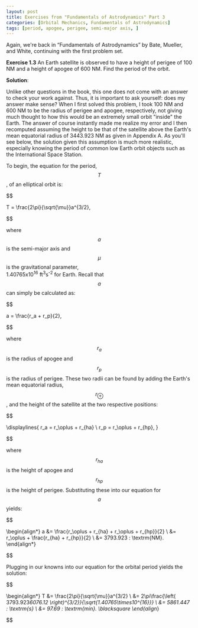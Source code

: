 ```yaml
---
layout: post
title: Exercises from "Fundamentals of Astrodynamics" Part 3
categories: [Orbital Mechanics, Fundamentals of Astrodynamics]
tags: [period, apogee, perigee, semi-major axis, ]
---
```


Again, we're back in “Fundamentals of Astrodynamics” by Bate, Mueller, and White,
continuing with the first problem set.

**Exercise 1.3** An Earth satellite is observed to have a height of perigee of
100 NM and a height of apogee of 600 NM.  Find the period of the orbit.

**Solution**:

Unlike other questions in the book, this one does not come with an answer to
check your work against.  Thus, it is important to ask yourself: does my answer
make sense?  When I first solved this problem, I took 100 NM and 600 NM to be
the radius of perigee and apogee, respectively, not giving much thought to how
this would be an extremely small orbit "inside" the Earth.  The answer of course
instantly made me realize my error and I then recomputed assuming the height to
be that of the satellite above the Earth's mean equatorial radius of 3443.923 NM
as given in Appendix A.  As you'll see below, the solution given this assumption
is much more realistic, especially knowing the period of common low Earth orbit
objects such as the International Space Station.

To begin, the equation for the period, $$T$$, of an elliptical orbit is:

$$

T = \frac{2\pi}{\sqrt{\mu}}a^{3/2},

$$

where $$a$$ is the semi-major axis and $$\mu$$ is the gravitational parameter,  
1.40765x10<sup>16</sup> ft<sup>3</sup>s<sup>-2</sup> for Earth.  Recall that
$$a$$ can simply be calculated as:

$$

a = \frac{r_a + r_p}{2},

$$

where $$r_a$$ is the radius of apogee and $$r_p$$ is the radius of perigee.
These two radii can be found by adding the Earth's mean equatorial radius,
$$r_\oplus$$, and the height of the satellite at the two respective positions:

$$

\displaylines{
  r_a = r_\oplus + r_{ha} \\
  r_p = r_\oplus + r_{hp},
}

$$

where $$r_{ha}$$ is the height of apogee and $$r_{hp}$$ is the height of
perigee. Substituting these into our equation for $$a$$ yields:

$$

\begin{align*}
a &= \frac{r_\oplus + r_{ha} + r_\oplus + r_{hp}}{2} \\
  &= r_\oplus + \frac{r_{ha} + r_{hp}}{2} \\
  &= 3793.923 \: \textrm{NM}.
\end{align*}

$$

Plugging in our knowns into our equation for the orbital period yields the
solution:

$$

\begin{align*}
T &= \frac{2\pi}{\sqrt{\mu}}a^{3/2} \\
  &= 2\pi\frac{\left( 3793.923*6076.12 \right)^{3/2}}{\sqrt{1.40765\times10^{16}}} \\
  &= 5861.447 \: \textrm{s} \\
  &= 97.69 \: \textrm{min}. \blacksquare
\end{align*}

$$
